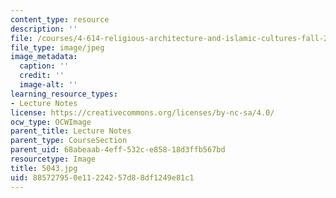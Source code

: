 ```yaml
---
content_type: resource
description: ''
file: /courses/4-614-religious-architecture-and-islamic-cultures-fall-2002/885727950e11224257d88df1249e81c1_5043.jpg
file_type: image/jpeg
image_metadata:
  caption: ''
  credit: ''
  image-alt: ''
learning_resource_types:
- Lecture Notes
license: https://creativecommons.org/licenses/by-nc-sa/4.0/
ocw_type: OCWImage
parent_title: Lecture Notes
parent_type: CourseSection
parent_uid: 68abeaab-4eff-532c-e858-18d3ffb567bd
resourcetype: Image
title: 5043.jpg
uid: 88572795-0e11-2242-57d8-8df1249e81c1
---
```

